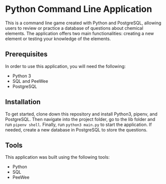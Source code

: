 # Python Command Line Application

This is a command line game created with Python and PostgreSQL, allowing users to review or practice a database of questions about chemical elements. The application offers two main functionalities: creating a new element or testing your knowledge of the elements.

## Prerequisites

In order to use this application, you will need the following:
- Python 3
- SQL and PeeWee
- PostgreSQL

## Installation

To get started, clone down this repository and install Python3, pipenv, and PostgreSQL. Then navigate into the project folder, go to the lib folder and run `pipenv shell`. Finally, run `python3 main.py` to start the application. If needed, create a new database in PostgreSQL to store the questions.

## Tools

This application was built using the following tools:
- Python
- SQL 
- PeeWee


